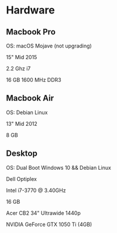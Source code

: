 # Hardware
## Macbook Pro
OS: macOS Mojave (not upgrading)

15" Mid 2015

2.2 Ghz i7

16 GB 1600 MHz DDR3

## Macbook Air
OS: Debian Linux

13" Mid 2012 

8 GB 

## Desktop 
OS: Dual Boot Windows 10 && Debian Linux

Dell Optiplex

Intel i7-3770 @ 3.40GHz

16 GB

Acer CB2 34" Ultrawide 1440p

NVIDIA GeForce GTX 1050 Ti (4GB)
